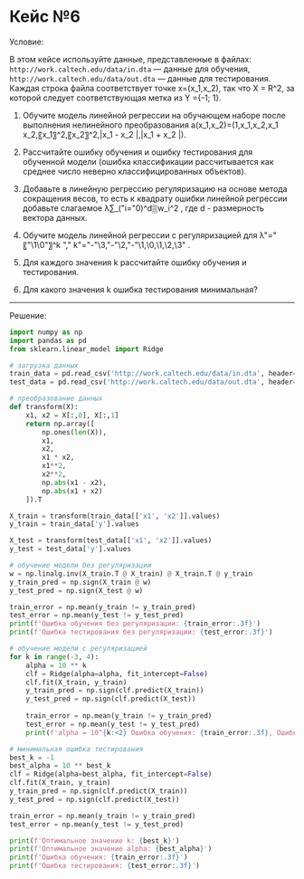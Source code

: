 # Кейс №6

Условие:

В этом кейсе используйте данные, представленные в файлах:
`http://work.caltech.edu/data/in.dta`  — данные для обучения,
`http://work.caltech.edu/data/out.dta` — данные для тестирования.
Каждая строка файла соответствует точке x=(x_1,x_2), так что X = R^2, за которой следует соответствующая метка из Y ={-1; 1}. 


1. Обучите модель линейной регрессии на обучающем наборе после выполнения нелинейного преобразования
a(x_1,x_2)=(1,x_1,x_2,x_1 x_2,〖x_1〗^2,〖x_2〗^2,|x_1  - x_2 |,|x_1  + x_2 |).


2. Рассчитайте ошибку обучения и ошибку тестирования для обученной модели (ошибка классификации рассчитывается как среднее число неверно классифицированных объектов).


3. Добавьте в линейную регрессию регуляризацию на основе метода сокращения весов, то есть к квадрату ошибки линейной регрессии  добавьте слагаемое λ∑_("i\="0)^d▒w_i^2 , где d - размерность вектора данных.


4. Обучите модель линейной регрессии с регуляризацией для λ"\=" 〖"\1\0"〗^k "\," k"\="-"\3\,"-"\2\,"-"\1\,\0\,\1\,\2\,\3" .


5. Для каждого значения k рассчитайте ошибку обучения и тестирования.


6. Для какого значения k ошибка тестирования минимальная?

---


Решение:

```python
import numpy as np
import pandas as pd
from sklearn.linear_model import Ridge

# загрузка данных
train_data = pd.read_csv('http://work.caltech.edu/data/in.dta', header=None, sep='\s+', names=['x1', 'x2', 'y'])
test_data = pd.read_csv('http://work.caltech.edu/data/out.dta', header=None, sep='\s+', names=['x1', 'x2', 'y'])

# преобразование данных
def transform(X):
    x1, x2 = X[:,0], X[:,1]
    return np.array([
        np.ones(len(X)),
        x1,
        x2,
        x1 * x2,
        x1**2,
        x2**2,
        np.abs(x1 - x2),
        np.abs(x1 + x2)
    ]).T

X_train = transform(train_data[['x1', 'x2']].values)
y_train = train_data['y'].values

X_test = transform(test_data[['x1', 'x2']].values)
y_test = test_data['y'].values

# обучение модели без регуляризации
w = np.linalg.inv(X_train.T @ X_train) @ X_train.T @ y_train
y_train_pred = np.sign(X_train @ w)
y_test_pred = np.sign(X_test @ w)

train_error = np.mean(y_train != y_train_pred)
test_error = np.mean(y_test != y_test_pred)
print(f'Ошибка обучения без регуляризации: {train_error:.3f}')
print(f'Ошибка тестирования без регуляризации: {test_error:.3f}')

# обучение модели с регуляризацией
for k in range(-3, 4):
    alpha = 10 ** k
    clf = Ridge(alpha=alpha, fit_intercept=False)
    clf.fit(X_train, y_train)
    y_train_pred = np.sign(clf.predict(X_train))
    y_test_pred = np.sign(clf.predict(X_test))
    
    train_error = np.mean(y_train != y_train_pred)
    test_error = np.mean(y_test != y_test_pred)
    print(f'alpha = 10^{k:<2} Ошибка обучения: {train_error:.3f}, Ошибка тестирования: {test_error:.3f}')

# минимальная ошибка тестирования
best_k = -1
best_alpha = 10 ** best_k
clf = Ridge(alpha=best_alpha, fit_intercept=False)
clf.fit(X_train, y_train)
y_train_pred = np.sign(clf.predict(X_train))
y_test_pred = np.sign(clf.predict(X_test))

train_error = np.mean(y_train != y_train_pred)
test_error = np.mean(y_test != y_test_pred)

print(f'Оптимальное значение k: {best_k}')
print(f'Оптимальное значение alpha: {best_alpha}')
print(f'Ошибка обучения: {train_error:.3f}')
print(f'Ошибка тестирования: {test_error:.3f}')
```
